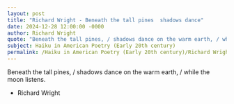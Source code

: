 ```yaml
---
layout: post
title: "Richard Wright - Beneath the tall pines  shadows dance"
date: 2024-12-28 12:00:00 -0000
author: Richard Wright
quote: "Beneath the tall pines, / shadows dance on the warm earth, / while the moon listens."
subject: Haiku in American Poetry (Early 20th century)
permalink: /Haiku in American Poetry (Early 20th century)/Richard Wright/Richard Wright - Beneath the tall pines  shadows dance
---
```


Beneath the tall pines, / shadows dance on the warm earth, / while the moon listens.

- Richard Wright
